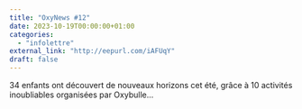 ```yaml
---
title: "OxyNews #12"
date: 2023-10-19T00:00:00+01:00
categories: 
  - "infolettre"
external_link: "http://eepurl.com/iAFUqY"
draft: false
---
```

34 enfants ont découvert de nouveaux horizons cet été, grâce à 10 activités inoubliables organisées par Oxybulle...
